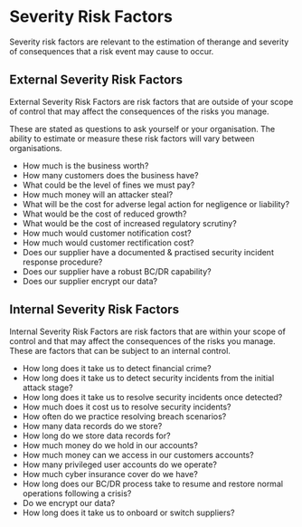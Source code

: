 
# Severity Risk Factors

Severity risk factors are relevant to the estimation of therange and severity of consequences that a risk event may cause to occur.

## External Severity Risk Factors

External Severity Risk Factors are risk factors that are outside of your scope of control that may affect the consequences of the risks you manage.

These are stated as questions to ask yourself or your organisation. The ability to estimate or measure these risk factors will vary between organisations.

* How much is the business worth?
* How many customers does the business have?
* What could be the level of fines we must pay?
* How much money will an attacker steal?
* What will be the cost for adverse legal action for negligence or liability?
* What would be the cost of reduced growth?
* What would be the cost of increased regulatory scrutiny?
* How much would customer notification cost?
* How much would customer rectification cost?
* Does our supplier have a documented & practised security incident response procedure?
* Does our supplier have a robust BC/DR capability?
* Does our supplier encrypt our data?

## Internal Severity Risk Factors

Internal Severity Risk Factors are risk factors that are within your scope of control and that may affect the consequences of the risks you manage. These are factors that can be subject to an internal control.

* How long does it take us to detect financial crime?
* How long does it take us to detect security incidents from the initial attack stage?
* How long does it take us to resolve security incidents once detected?
* How much does it cost us to resolve security incidents?
* How often do we practice resolving breach scenarios?
* How many data records do we store?
* How long do we store data records for?
* How much money do we hold in our accounts?
* How much money can we access in our customers accounts?
* How many privileged user accounts do we operate?
* How much cyber insurance cover do we have?
* How long does our BC/DR process take to resume and restore normal operations following a crisis?
* Do we encrypt our data?
* How long does it take us to onboard or switch suppliers?

